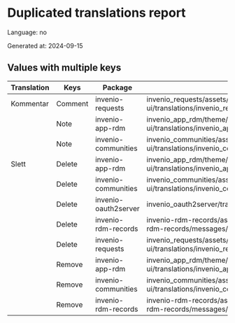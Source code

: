 # Duplicated translations report

Language: no

Generated at: 2024-09-15


## Values with multiple keys


| Translation | Keys | Package | File |
|-------------|------| --- | --- |
| Kommentar| Comment | invenio-requests | invenio_requests/assets/semantic-ui/translations/invenio_requests/messages/no/messages.po |
|| Note | invenio-app-rdm | invenio_app_rdm/theme/assets/semantic-ui/translations/invenio_app_rdm/messages/no/messages.po |
|| Note | invenio-communities | invenio_communities/assets/semantic-ui/translations/invenio_communities/messages/no/messages.po |
| Slett| Delete | invenio-app-rdm | invenio_app_rdm/theme/assets/semantic-ui/translations/invenio_app_rdm/messages/no/messages.po |
|| Delete | invenio-communities | invenio_communities/assets/semantic-ui/translations/invenio_communities/messages/no/messages.po |
|| Delete | invenio-oauth2server | invenio_oauth2server/translations/no/LC_MESSAGES/messages.po |
|| Delete | invenio-rdm-records | invenio-rdm-records/assets/semantic-ui/translations/invenio-rdm-records/messages/no/messages.po |
|| Delete | invenio-requests | invenio_requests/assets/semantic-ui/translations/invenio_requests/messages/no/messages.po |
|| Remove | invenio-app-rdm | invenio_app_rdm/theme/assets/semantic-ui/translations/invenio_app_rdm/messages/no/messages.po |
|| Remove | invenio-communities | invenio_communities/assets/semantic-ui/translations/invenio_communities/messages/no/messages.po |
|| Remove | invenio-rdm-records | invenio-rdm-records/assets/semantic-ui/translations/invenio-rdm-records/messages/no/messages.po |
